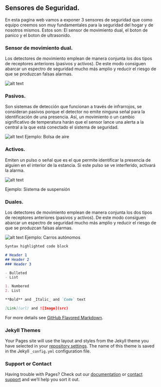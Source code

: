 ## Sensores de Seguridad.

En esta pagina web vamos a exponer 3 sensores de seguridad que como equipo creemos son muy fundamentales para la seguridad del hogar y de nosotros mismos. Estos son: El sensor de movimiento dual, el boton de panico y el boton de ultrasonido. 

### Sensor de movimiento dual.

Los detectores de movimiento emplean de manera conjunta los dos tipos de receptores anteriores (pasivos y activos). De este modo consiguen abarcar un espectro de seguridad mucho más amplio y reducir el riesgo de que se produzcan falsas alarmas.

![alt text](https://www.smartcitiesworld.net/AcuCustom/Sitename/DAM/014/Autonomous-vehicle-AdobeStock_174958313_rm.png "Ejemplo: El carro autonomo")

### Pasivos.

Son sistemas de detección que funcionan a través de infrarrojos, se consideran pasivos porque el detector no emite ninguna señal para la identificación de una presencia.
Así, un movimiento o un cambio significativo de temperatura harán que el sensor lance una alerta a la central a la que está conectado el sistema de seguridad.

![alt text](https://carplanet.mx/view/img/noticias/upload/-por-1.jpg)
Ejemplo: Bolsa de aire

### Activos.

Emiten un pulso o señal que es el que permite identificar la presencia de alguien en el interior de la estancia. Si este pulso se ve interferido, activará la alarma. 

![alt text](https://autolab.com.co/wp-content/uploads/2016/05/Header-Check-Engine_Mesa-de-trabajo-1.jpg)

Ejemplo: Sistema de suspensión


### Duales.

Los detectores de movimiento emplean de manera conjunta los dos tipos de receptores anteriores (pasivos y activos). De este modo consiguen abarcar un espectro de seguridad mucho más amplio y reducir el riesgo de que se produzcan falsas alarmas.

![alt text](https://parkingaeropuertosevilla.net/wp-content/uploads/2016/05/p.jpg)
Ejemplo: Carros autónomos 

```markdown
Syntax highlighted code block

# Header 1
## Header 2
### Header 3

- Bulleted
- List

1. Numbered
2. List

**Bold** and _Italic_ and `Code` text

[Link](url) and ![Image](src)
```

For more details see [GitHub Flavored Markdown](https://guides.github.com/features/mastering-markdown/).

### Jekyll Themes

Your Pages site will use the layout and styles from the Jekyll theme you have selected in your [repository settings](https://github.com/M-E-K-A/SistemasProgramables/settings). The name of this theme is saved in the Jekyll `_config.yml` configuration file.

### Support or Contact

Having trouble with Pages? Check out our [documentation](https://help.github.com/categories/github-pages-basics/) or [contact support](https://github.com/contact) and we’ll help you sort it out.
